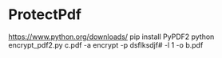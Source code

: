 # ProtectPdf
https://www.python.org/downloads/
pip install PyPDF2
python encrypt_pdf2.py c.pdf -a encrypt -p dsflksdjf# -l 1 -o b.pdf
